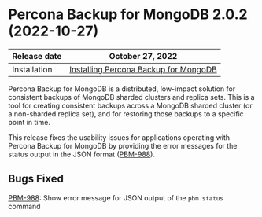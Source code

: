# Percona Backup for MongoDB 2.0.2 (2022-10-27)

| Release date | October 27, 2022  |
|------------- | ---------------|
| Installation | [Installing Percona Backup for MongoDB](../installation.md) |


Percona Backup for MongoDB is a distributed, low-impact solution for consistent backups of MongoDB sharded clusters and replica sets. This is a tool for creating consistent backups across a MongoDB sharded cluster (or a non-sharded replica set), and for restoring those backups to a specific point in time.

This release fixes the usability issues for applications operating with Percona Backup for MongoDB by providing the error messages for the status output in the JSON format ([PBM-988](https://jira.percona.com/browse/PBM-988)).

## Bugs Fixed

[PBM-988](https://jira.percona.com/browse/PBM-988): Show error message for JSON output of the `pbm status` command